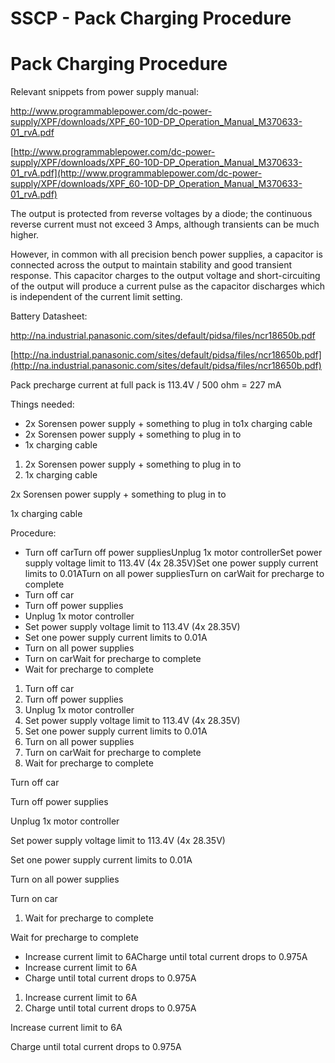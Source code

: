 # SSCP - Pack Charging Procedure

# Pack Charging Procedure

Relevant snippets from power supply manual:

http://www.programmablepower.com/dc-power-supply/XPF/downloads/XPF_60-10D-DP_Operation_Manual_M370633-01_rvA.pdf

[http://www.programmablepower.com/dc-power-supply/XPF/downloads/XPF_60-10D-DP_Operation_Manual_M370633-01_rvA.pdf](http://www.programmablepower.com/dc-power-supply/XPF/downloads/XPF_60-10D-DP_Operation_Manual_M370633-01_rvA.pdf)

The output is protected from reverse voltages by a diode; the continuous reverse current must not exceed 3 Amps, although transients can be much higher.

However, in common with all precision bench power supplies, a capacitor is connected across the output to maintain stability and good transient response. This capacitor charges to the output voltage and short-circuiting of the output will produce a current pulse as the capacitor discharges which is independent of the current limit setting.

Battery Datasheet:

http://na.industrial.panasonic.com/sites/default/pidsa/files/ncr18650b.pdf

[http://na.industrial.panasonic.com/sites/default/pidsa/files/ncr18650b.pdf](http://na.industrial.panasonic.com/sites/default/pidsa/files/ncr18650b.pdf)

Pack precharge current at full pack is 113.4V / 500 ohm = 227 mA

Things needed:

* 2x Sorensen power supply + something to plug in to1x charging cable
* 2x Sorensen power supply + something to plug in to
* 1x charging cable

1. 2x Sorensen power supply + something to plug in to
2. 1x charging cable

2x Sorensen power supply + something to plug in to

1x charging cable

Procedure:

* Turn off carTurn off power suppliesUnplug 1x motor controllerSet power supply voltage limit to 113.4V (4x 28.35V)Set one power supply current limits to 0.01ATurn on all power suppliesTurn on carWait for precharge to complete
* Turn off car
* Turn off power supplies
* Unplug 1x motor controller
* Set power supply voltage limit to 113.4V (4x 28.35V)
* Set one power supply current limits to 0.01A
* Turn on all power supplies
* Turn on carWait for precharge to complete
* Wait for precharge to complete

1. Turn off car
2. Turn off power supplies
3. Unplug 1x motor controller
4. Set power supply voltage limit to 113.4V (4x 28.35V)
5. Set one power supply current limits to 0.01A
6. Turn on all power supplies
7. Turn on carWait for precharge to complete
8. Wait for precharge to complete

Turn off car

Turn off power supplies

Unplug 1x motor controller

Set power supply voltage limit to 113.4V (4x 28.35V)

Set one power supply current limits to 0.01A

Turn on all power supplies

Turn on car

1. Wait for precharge to complete

Wait for precharge to complete

* Increase current limit to 6ACharge until total current drops to 0.975A
* Increase current limit to 6A
* Charge until total current drops to 0.975A

1. Increase current limit to 6A
2. Charge until total current drops to 0.975A

Increase current limit to 6A

Charge until total current drops to 0.975A

